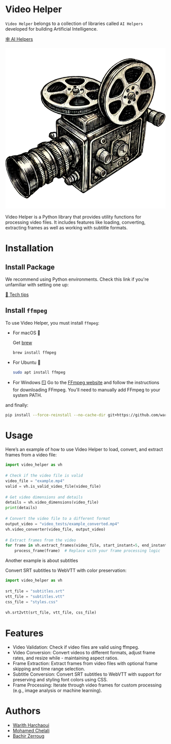 # Video Helper

`Video Helper` belongs to a collection of libraries called `AI Helpers` developed for building Artificial Intelligence.

[🕸️ AI Helpers](https://harchaoui.org/warith/ai-helpers)

[![logo](logo.png)](https://harchaoui.org/warith/ai-helpers)

Video Helper is a Python library that provides utility functions for processing video files. It includes features like loading, converting, extracting frames as well as working with subtitle formats.

# Installation

## Install Package

We recommend using Python environments. Check this link if you're unfamiliar with setting one up:

[🥸 Tech tips](https://harchaoui.org/warith/4ml/#install)

## Install `ffmpeg` 
To use Video Helper, you must install `ffmpeg`:

- For macOS 🍎
  
  Get [brew](https://brew.sh)
  ```bash
  brew install ffmpeg
  ```
- For Ubuntu 🐧
  ```bash
  sudo apt install ffmpeg
  ```
- For Windows 🪟
  Go to the [FFmpeg website](https://ffmpeg.org/download.html) and follow the instructions for downloading FFmpeg. You'll need to manually add FFmpeg to your system PATH.
  

and finally:

```bash
pip install --force-reinstall --no-cache-dir git+https://github.com/warith-harchaoui/video-helper.git@main
```

# Usage
Here’s an example of how to use Video Helper to load, convert, and extract frames from a video file:


```python
import video_helper as vh

# Check if the video file is valid
video_file = "example.mp4"
valid = vh.is_valid_video_file(video_file)

# Get video dimensions and details
details = vh.video_dimensions(video_file)
print(details)

# Convert the video file to a different format
output_video = "video_tests/example_converted.mp4"
vh.video_converter(video_file, output_video)

# Extract frames from the video
for frame in vh.extract_frames(video_file, start_instant=5, end_instant=10, frame_step=5):
    process_frame(frame)  # Replace with your frame processing logic

```

Another example is about subtitles

Convert SRT subtitles to WebVTT with color preservation:


```python
import video_helper as vh

srt_file = "subtitles.srt"
vtt_file = "subtitles.vtt"
css_file = "styles.css"

vh.srt2vtt(srt_file, vtt_file, css_file)
```

# Features
- Video Validation: Check if video files are valid using ffmpeg.
- Video Conversion: Convert videos to different formats, adjust frame rates, and resize while - maintaining aspect ratios.
- Frame Extraction: Extract frames from video files with optional frame skipping and time range selection.
- Subtitle Conversion: Convert SRT subtitles to WebVTT with support for preserving and styling font colors using CSS.
- Frame Processing: Iterate through video frames for custom processing (e.g., image analysis or machine learning).

# Authors
 - [Warith Harchaoui](https://harchaoui.org/warith)
 - [Mohamed Chelali](https://mchelali.github.io)
 - [Bachir Zerroug](https://www.linkedin.com/in/bachirzerroug)

